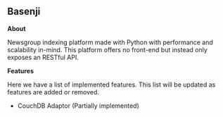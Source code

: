 ## Basenji

**About**

Newsgroup indexing platform made with Python with performance and scalability in-mind. This
platform offers no front-end but instead only exposes an RESTful API. 

**Features**

Here we have a list of implemented features. This list will be updated as features are
added or removed. 

 - CouchDB Adaptor (Partially implemented)
